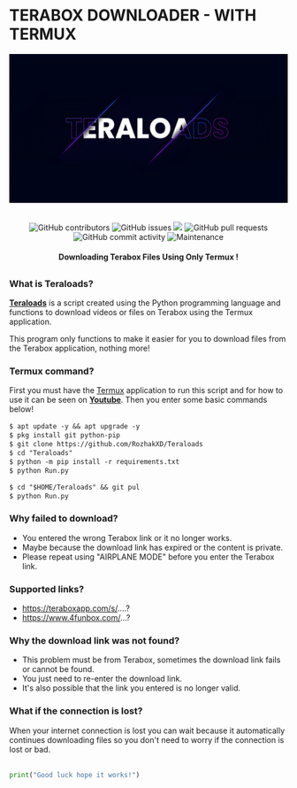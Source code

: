 # TERABOX DOWNLOADER - WITH TERMUX
<div align="center">
  <img src="Data/Teraloads.png">
  <br>
  <br>
  <p>
    <img alt="GitHub contributors" src="https://img.shields.io/github/contributors/rozhakxd/Teraloads">
    <img alt="GitHub issues" src="https://img.shields.io/github/issues/rozhakxd/Teraloads">
    <img src="https://img.shields.io/badge/PRs-welcome-brightgreen.svg?style=shields">
    <img alt="GitHub pull requests" src="https://img.shields.io/github/issues-pr/rozhakxd/Teraloads">
    <img alt="GitHub commit activity" src="https://img.shields.io/github/commit-activity/m/rozhakxd/Teraloads">
    <img alt="Maintenance" src="https://img.shields.io/maintenance/no/2023">
  </p>
  <h4> Downloading Terabox Files Using Only Termux ! </h4>
</div>

##

### What is Teraloads?
[**Teraloads**](https://github.com/RozhakXD/Teraloads) is a script created using the Python programming language and functions to download videos or files on Terabox using the Termux application.

This program only functions to make it easier for you to download files from the Terabox application, nothing more!

### Termux command?
First you must have the [Termux](https://f-droid.org/repo/com.termux_118.apk) application to run this script and for how to use it can be seen on [**Youtube**](https://www.youtube.com/rozhakid). Then you enter some basic commands below!
```
$ apt update -y && apt upgrade -y
$ pkg install git python-pip
$ git clone https://github.com/RozhakXD/Teraloads
$ cd "Teraloads"
$ python -m pip install -r requirements.txt
$ python Run.py
```

```
$ cd "$HOME/Teraloads" && git pul
$ python Run.py
```

### Why failed to download?

- You entered the wrong Terabox link or it no longer works.
- Maybe because the download link has expired or the content is private.
- Please repeat using "AIRPLANE MODE" before you enter the Terabox link.

### Supported links?

- https://teraboxapp.com/s/....?
- https://www.4funbox.com/...?

### Why the download link was not found?

- This problem must be from Terabox, sometimes the download link fails or cannot be found.
- You just need to re-enter the download link.
- It's also possible that the link you entered is no longer valid.

### What if the connection is lost?
When your internet connection is lost you can wait because it automatically continues downloading files so you don't need to worry if the connection is lost or bad.

### 

##
```python
print("Good luck hope it works!")
```
##
